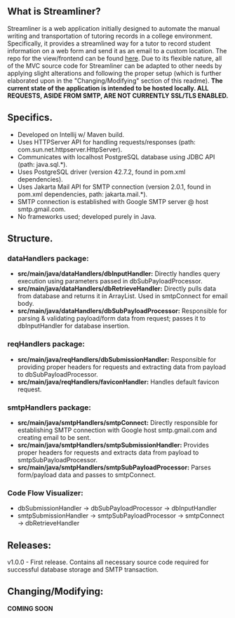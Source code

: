 ## What is Streamliner?

Streamliner is a web application initially designed to automate the manual writing and transportation of tutoring records in a college environment. Specifically, it provides a streamlined way for a tutor to record student information on a web form and send it as an email to a custom location. The repo for the view/frontend can be found [here](https://github.com/DFBDev/Streamliner_FE). Due to its flexible nature, all of the MVC source code for Streamliner can be adapted to other needs by applying slight alterations and following the proper setup (which is further elaborated upon in the "Changing/Modifying" section of this readme). **The current state of the application is intended to be hosted locally. ALL REQUESTS, ASIDE FROM SMTP, ARE NOT CURRENTLY SSL/TLS ENABLED.**

## Specifics.
* Developed on Intellij w/ Maven build.
* Uses HTTPServer API for handling requests/responses (path: com.sun.net.httpserver.HttpServer).
* Communicates with localhost PostgreSQL database using JDBC API (path: java.sql.*).
* Uses PostgreSQL driver (version 42.7.2, found in pom.xml dependencies).
* Uses Jakarta Mail API for SMTP connection (version 2.0.1, found in pom.xml dependencies, path: jakarta.mail.*).
* SMTP connection is established with Google SMTP server @ host smtp.gmail.com.
* No frameworks used; developed purely in Java.

## Structure.
### dataHandlers package:
* **src/main/java/dataHandlers/dbInputHandler:** Directly handles query execution using parameters passed in dbSubPayloadProcessor.
* **src/main/java/dataHandlers/dbRetrieveHandler:** Directly pulls data from database and returns it in ArrayList. Used in smtpConnect for email body.
* **src/main/java/dataHandlers/dbSubPayloadProcessor:** Responsible for parsing & validating payload/form data from request; passes it to dbInputHandler for database insertion.
### reqHandlers package:
* **src/main/java/reqHandlers/dbSubmissionHandler:** Responsible for providing proper headers for requests and extracting data from payload to dbSubPayloadProcessor.
* **src/main/java/reqHandlers/faviconHandler:** Handles default favicon request.
### smtpHandlers package: 
* **src/main/java/smtpHandlers/smtpConnect:** Directly responsible for establishing SMTP connection with Google host smtp.gmail.com and creating email to be sent.  
* **src/main/java/smtpHandlers/smtpSubmissionHandler:** Provides proper headers for requests and extracts data from payload to smtpSubPayloadProcessor.
* **src/main/java/smtpHandlers/smtpSubPayloadProcessor:** Parses form/payload data and passes to smtpConnect.

### Code Flow Visualizer:
* dbSubmissionHandler -> dbSubPayloadProcessor -> dbInputHandler
* smtpSubmissionHandler -> smtpSubPayloadProcessor -> smtpConnect -> dbRetrieveHandler

## Releases:

v1.0.0 - First release. Contains all necessary source code required for successful database storage and SMTP transaction.

## Changing/Modifying:
**COMING SOON**
